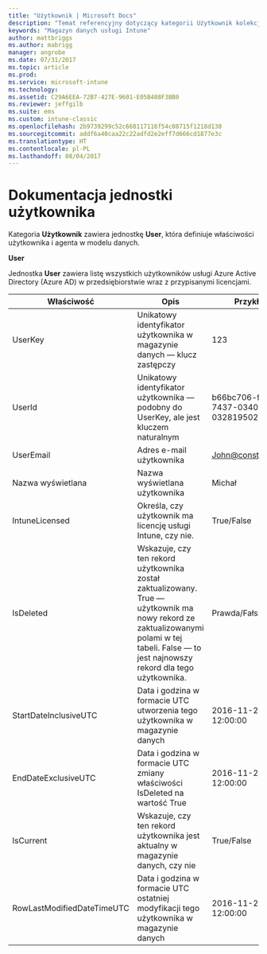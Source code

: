 ```yaml
---
title: "Użytkownik | Microsoft Docs"
description: "Temat referencyjny dotyczący kategorii Użytkownik kolekcji jednostek w interfejsie API magazynu danych usługi Intune."
keywords: "Magazyn danych usługi Intune"
author: mattbriggs
ms.author: mabrigg
manager: angrobe
ms.date: 07/31/2017
ms.topic: article
ms.prod: 
ms.service: microsoft-intune
ms.technology: 
ms.assetid: C29A6EEA-72B7-427E-9601-E05B408F3BB0
ms.reviewer: jeffgilb
ms.suite: ems
ms.custom: intune-classic
ms.openlocfilehash: 2b9739299c52c668117116f54c08715f1218d130
ms.sourcegitcommit: addf6a40caa22c22adfd2e2eff7d666cd1877e3c
ms.translationtype: HT
ms.contentlocale: pl-PL
ms.lasthandoff: 08/04/2017
---
```

# <a name="reference-for-user-entity"></a>Dokumentacja jednostki użytkownika

Kategoria **Użytkownik** zawiera jednostkę **User**, która definiuje właściwości użytkownika i agenta w modelu danych.

**User**

Jednostka **User** zawiera listę wszystkich użytkowników usługi Azure Active Directory (Azure AD) w przedsiębiorstwie wraz z przypisanymi licencjami.

| Właściwość  | Opis | Przykład |
|---------|------------|--------|
| UserKey |Unikatowy identyfikator użytkownika w magazynie danych — klucz zastępczy |123 |
| UserId |Unikatowy identyfikator użytkownika — podobny do UserKey, ale jest kluczem naturalnym |b66bc706-ffff-7437-0340-032819502773 |
| UserEmail |Adres e-mail użytkownika |John@constoso.com |
| Nazwa wyświetlana |Nazwa wyświetlana użytkownika |Michał |
| IntuneLicensed |Określa, czy użytkownik ma licencję usługi Intune, czy nie. |True/False |
| IsDeleted |Wskazuje, czy ten rekord użytkownika został zaktualizowany.  True — użytkownik ma nowy rekord ze zaktualizowanymi polami w tej tabeli. False — to jest najnowszy rekord dla tego użytkownika. |Prawda/Fałsz |
| StartDateInclusiveUTC |Data i godzina w formacie UTC utworzenia tego użytkownika w magazynie danych |2016-11-23 12:00:00 |
| EndDateExclusiveUTC |Data i godzina w formacie UTC zmiany właściwości IsDeleted na wartość True |2016-11-23 12:00:00 |
| IsCurrent |Wskazuje, czy ten rekord użytkownika jest aktualny w magazynie danych, czy nie |True/False |
| RowLastModifiedDateTimeUTC |Data i godzina w formacie UTC ostatniej modyfikacji tego użytkownika w magazynie danych |2016-11-23 12:00:00 |

